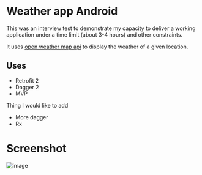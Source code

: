 # Weather app Android
This was an interview test to demonstrate my capacity to deliver a working application
under a time limit (about 3-4 hours) and other constraints.

It uses [open weather map api](http://openweathermap.org/api) to display the weather of a given location.

## Uses

* Retrofit 2
* Dagger 2
* MVP

Thing I would like to add 

* More dagger
* Rx

# Screenshot

![image](https://cloud.githubusercontent.com/assets/2018617/17648815/2b2cd624-622c-11e6-950b-d559f3002073.png)
